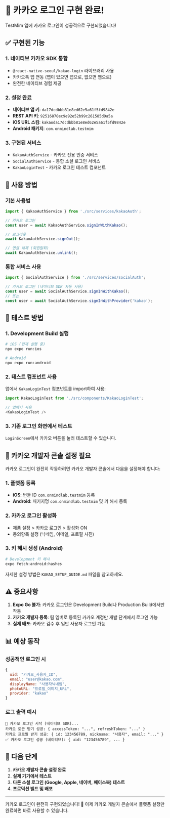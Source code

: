 # 🎉 카카오 로그인 구현 완료!

TestMim 앱에 카카오 로그인이 성공적으로 구현되었습니다!

## ✅ 구현된 기능

### 1. 네이티브 카카오 SDK 통합
- `@react-native-seoul/kakao-login` 라이브러리 사용
- 카카오톡 앱 연동 (앱이 있으면 앱으로, 없으면 웹으로)
- 완전한 네이티브 경험 제공

### 2. 설정 완료
- **네이티브 앱 키**: `da17dcdbbb81e8ed62e5a61f5fd9842e`
- **REST API 키**: `92516870ec9e92e52b99c261585d9a5a`
- **iOS URL 스킴**: `kakaoda17dcdbbb81e8ed62e5a61f5fd9842e`
- **Android 패키지**: `com.onmindlab.testmim`

### 3. 구현된 서비스
- `KakaoAuthService` - 카카오 전용 인증 서비스
- `SocialAuthService` - 통합 소셜 로그인 서비스
- `KakaoLoginTest` - 카카오 로그인 테스트 컴포넌트

## 🚀 사용 방법

### 기본 사용법
```typescript
import { KakaoAuthService } from './src/services/kakaoAuth';

// 카카오 로그인
const user = await KakaoAuthService.signInWithKakao();

// 로그아웃
await KakaoAuthService.signOut();

// 연결 해제 (회원탈퇴)
await KakaoAuthService.unlink();
```

### 통합 서비스 사용
```typescript
import { SocialAuthService } from './src/services/socialAuth';

// 카카오 로그인 (네이티브 SDK 자동 사용)
const user = await SocialAuthService.signInWithKakao();
// 또는
const user = await SocialAuthService.signInWithProvider('kakao');
```

## 📱 테스트 방법

### 1. Development Build 실행
```bash
# iOS (현재 실행 중)
npx expo run:ios

# Android
npx expo run:android
```

### 2. 테스트 컴포넌트 사용
앱에서 `KakaoLoginTest` 컴포넌트를 import하여 사용:

```typescript
import KakaoLoginTest from './src/components/KakaoLoginTest';

// 앱에서 사용
<KakaoLoginTest />
```

### 3. 기존 로그인 화면에서 테스트
`LoginScreen`에서 카카오 버튼을 눌러 테스트할 수 있습니다.

## 🔧 카카오 개발자 콘솔 설정 필요

카카오 로그인이 완전히 작동하려면 카카오 개발자 콘솔에서 다음을 설정해야 합니다:

### 1. 플랫폼 등록
- **iOS**: 번들 ID `com.onmindlab.testmim` 등록
- **Android**: 패키지명 `com.onmindlab.testmim` 및 키 해시 등록

### 2. 카카오 로그인 활성화
- 제품 설정 > 카카오 로그인 > 활성화 ON
- 동의항목 설정 (닉네임, 이메일, 프로필 사진)

### 3. 키 해시 생성 (Android)
```bash
# Development 키 해시
expo fetch:android:hashes
```

자세한 설정 방법은 `KAKAO_SETUP_GUIDE.md` 파일을 참고하세요.

## ⚠️ 중요사항

1. **Expo Go 불가**: 카카오 로그인은 Development Build나 Production Build에서만 작동
2. **카카오 개발자 등록**: 팀 멤버로 등록된 카카오 계정만 개발 단계에서 로그인 가능
3. **실제 배포**: 카카오 검수 후 일반 사용자 로그인 가능

## 📊 예상 동작

### 성공적인 로그인 시
```javascript
{
  uid: "카카오_사용자_ID",
  email: "user@kakao.com",
  displayName: "사용자닉네임",
  photoURL: "프로필_이미지_URL",
  provider: "kakao"
}
```

### 로그 출력 예시
```
💬 카카오 로그인 시작 (네이티브 SDK)...
카카오 토큰 받기 성공: { accessToken: "...", refreshToken: "..." }
카카오 프로필 받기 성공: { id: 123456789, nickname: "사용자", email: "..." }
✅ 카카오 로그인 성공 (네이티브): { uid: "123456789", ... }
```

## 🎯 다음 단계

1. **카카오 개발자 콘솔 설정 완료**
2. **실제 기기에서 테스트**
3. **다른 소셜 로그인 (Google, Apple, 네이버, 페이스북) 테스트**
4. **프로덕션 빌드 및 배포**

---

카카오 로그인이 완전히 구현되었습니다! 🚀
이제 카카오 개발자 콘솔에서 플랫폼 설정만 완료하면 바로 사용할 수 있습니다. 